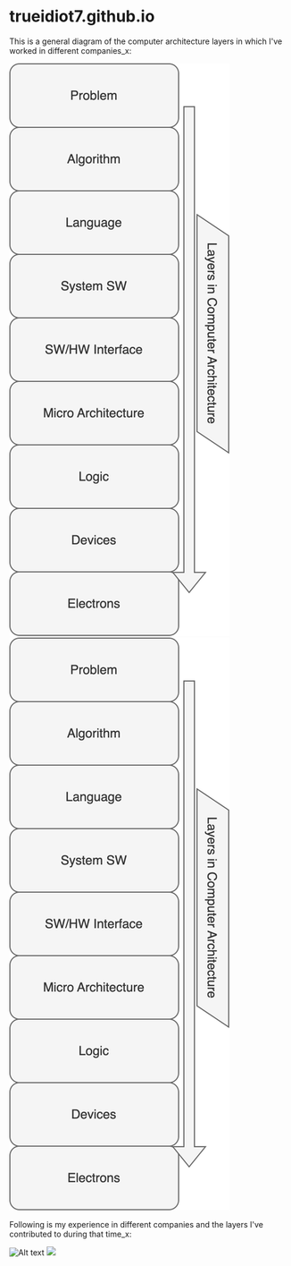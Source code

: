 # trueidiot7.github.io

This is a general diagram of the computer architecture layers in which I've worked in different companies_x:

![Alt text](./Gen_Diag_svg.svg)
<img src="./Gen_Diag_svg.svg">



Following is my experience in different companies and the layers I've contributed to during that time_x:



![Alt text](./All_exp.svg.svg)
<img src="./All_exp.svg.svg">
